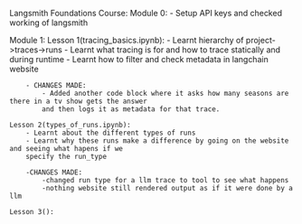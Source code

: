 Langsmith Foundations Course:
Module 0:
    - Setup API keys and checked working of langsmith

Module 1:
    Lesson 1(tracing_basics.ipynb):
        - Learnt hierarchy of project->traces->runs
        - Learnt what tracing is for and how to trace statically and during runtime
        - Learnt how to filter and check metadata in langchain website

        - CHANGES MADE:
            - Added another code block where it asks how many seasons are there in a tv show gets the answer
            and then logs it as metadata for that trace.

    Lesson 2(types_of_runs.ipynb):
        - Learnt about the different types of runs
        - Learnt why these runs make a difference by going on the website and seeing what hapens if we
        specify the run_type

        -CHANGES MADE:
            -changed run type for a llm trace to tool to see what happens
            -nothing website still rendered output as if it were done by a llm
    
    Lesson 3():
